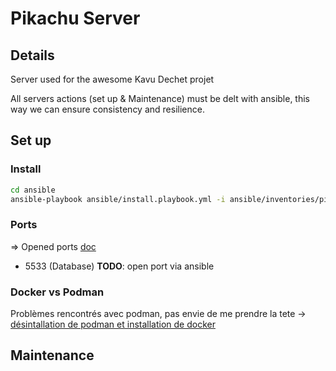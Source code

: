 # Pikachu Server

## Details
Server used for the awesome Kavu Dechet projet

All servers actions (set up & Maintenance) must be delt with ansible, this way we can ensure consistency and resilience.

## Set up

### Install
```bash
cd ansible
ansible-playbook ansible/install.playbook.yml -i ansible/inventories/pikachu.yml
```
### Ports
=> Opened ports [doc](https://gist.github.com/ymougenel/85e50ca15cfeab441774361c73ba6e0f#open-ports)
* 5533 (Database)
__TODO__: open port via ansible

### Docker vs Podman
Problèmes rencontrés avec podman, pas envie de me prendre la tete -> [désintallation de podman et installation de docker](https://www.linuxtechi.com/install-docker-ce-centos-8-rhel-8/)
## Maintenance
